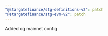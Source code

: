 ```yaml
---
"@stargatefinance/stg-definitions-v2": patch
"@stargatefinance/stg-evm-v2": patch
---
```


Added og mainnet config
